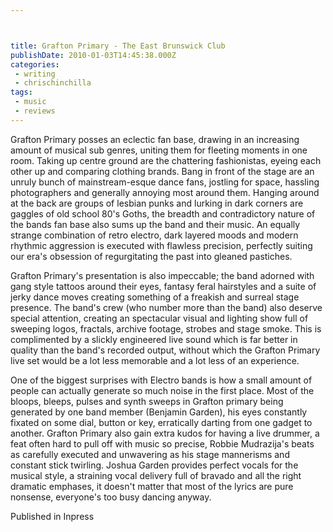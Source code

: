 ```yaml
---



title: Grafton Primary - The East Brunswick Club
publishDate: 2010-01-03T14:45:38.000Z
categories:
 - writing
 - chrischinchilla
tags: 
 - music 
 - reviews
---
```


Grafton Primary posses an eclectic fan base, drawing in an increasing amount of musical sub genres, uniting them for fleeting moments in one room. Taking up centre ground are the chattering fashionistas, eyeing each other up and comparing clothing brands. Bang in front of the stage are an unruly bunch of mainstream-esque dance fans, jostling for space, hassling photographers and generally annoying most around them. Hanging around at the back are groups of lesbian punks and lurking in dark corners are gaggles of old school 80's Goths, the breadth and contradictory nature of the bands fan base also sums up the band and their music. An equally strange combination of retro electro, dark layered moods and modern rhythmic aggression is executed with flawless precision, perfectly suiting our era's obsession of regurgitating the past into gleaned pastiches.

Grafton Primary's presentation is also impeccable; the band adorned with gang style tattoos around their eyes, fantasy feral hairstyles and a suite of jerky dance moves creating something of a freakish and surreal stage presence. The band's crew (who number more than the band) also deserve special attention, creating an spectacular visual and lighting show full of sweeping logos, fractals, archive footage, strobes and stage smoke. This is complimented by a slickly engineered live sound which is far better in quality than the band's recorded output, without which the Grafton Primary live set would be a lot less memorable and a lot less of an experience.

One of the biggest surprises with Electro bands is how a small amount of people can actually generate so much noise in the first place. Most of the bloops, bleeps, pulses and synth sweeps in Grafton primary being generated by one band member (Benjamin Garden), his eyes constantly fixated on some dial, button or key, erratically darting from one gadget to another. Grafton Primary also gain extra kudos for having a live drummer, a feat often hard to pull off with music so precise, Robbie Mudrazija's beats as carefully executed and unwavering as his stage mannerisms and constant stick twirling. Joshua Garden provides perfect vocals for the musical style, a straining vocal delivery full of bravado and all the right dramatic emphases, it doesn't matter that most of the lyrics are pure nonsense, everyone's too busy dancing anyway.

Published in Inpress
